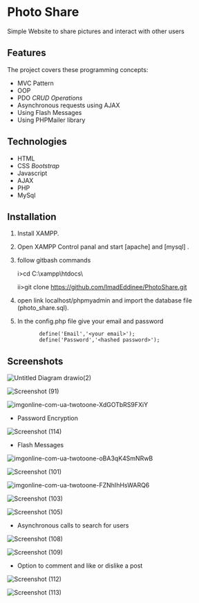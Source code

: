 
# Photo Share
Simple Website to share pictures and interact with other users


## Features

The project covers these programming concepts:

* MVC Pattern
* OOP
* PDO   *CRUD Operations*
* Asynchronous requests using AJAX
* Using Flash Messages
* Using PHPMailer library

## Technologies

* HTML
* CSS   *Bootstrap*
* Javascript  
* AJAX
* PHP
* MySql

## Installation


1. Install XAMPP.

2. Open XAMPP Control panal and start [apache] and [mysql] .

3. follow gitbash commands
    
    i>cd C:\\xampp\htdocs\
    
    ii>git clone https://github.com/ImadEddinee/PhotoShare.git
    
4. open link localhost/phpmyadmin and import the database file (photo_share.sql).

5. In the config.php file give your email and password
       
              define('Email','<your email>');
              define('Password','<hashed password>');
              


## Screenshots

![Untitled Diagram drawio(2)](https://user-images.githubusercontent.com/74471167/179284978-b9a283af-1b17-4741-9bd3-43c992ad530d.png)


![Screenshot (91)](https://user-images.githubusercontent.com/74471167/179284790-93218728-4e3c-47f6-be6f-f6916b985f11.png)


![imgonline-com-ua-twotoone-XdGOTbRS9FXiY](https://user-images.githubusercontent.com/74471167/179285054-8060c7df-f210-4fe4-bb0a-6e3e324bf097.jpg)


* Password Encryption


![Screenshot (114)](https://user-images.githubusercontent.com/74471167/179285846-911538ad-c6a8-4631-85b9-260472a5457a.png)


* Flash Messages


![imgonline-com-ua-twotoone-oBA3qK4SmNRwB](https://user-images.githubusercontent.com/74471167/179285083-2a00fa18-f1e5-4053-b3bb-e9bff686bccc.jpg)


![Screenshot (101)](https://user-images.githubusercontent.com/74471167/179285132-e611d91b-fd3b-4241-902b-4cad582a24b8.png)


![imgonline-com-ua-twotoone-FZNhIhHsWARQ6](https://user-images.githubusercontent.com/74471167/179285160-ce6edcc8-bd9e-4573-a926-62d81397c550.jpg)


![Screenshot (103)](https://user-images.githubusercontent.com/74471167/179285190-8b00da96-90f6-4086-b537-b9540a1d2ed2.png)


![Screenshot (105)](https://user-images.githubusercontent.com/74471167/179285277-0594ece7-ee32-435b-8d19-fa3ce072a230.png)


* Asynchronous calls to search for users


![Screenshot (108)](https://user-images.githubusercontent.com/74471167/179290090-a3838b0f-d875-41c9-a695-fec226ca488e.png)


![Screenshot (109)](https://user-images.githubusercontent.com/74471167/179285314-e7c88dd3-910e-4d51-868e-8f894d47ec76.png)

* Option to comment and like or dislike a post 


![Screenshot (112)](https://user-images.githubusercontent.com/74471167/179285398-5fc3affb-8fd8-446c-973d-5821abeaedf6.png)


![Screenshot (113)](https://user-images.githubusercontent.com/74471167/179285465-d7bde700-6be5-487e-8fc2-ea534c642abf.png)



